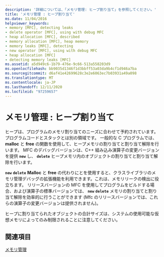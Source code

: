 ```yaml
---
description: '詳細については、「メモリ管理: ヒープ割り当て」を参照してください。'
title: 'メモリ管理 : ヒープ割り当て'
ms.date: 11/04/2016
helpviewer_keywords:
- memory [MFC], detecting leaks
- delete operator [MFC], using with debug MFC
- heap allocation [MFC], described
- memory allocation [MFC], heap memory
- memory leaks [MFC], detecting
- new operator [MFC], using with debug MFC
- heap allocation [MFC]
- detecting memory leaks [MFC]
ms.assetid: a5d949c6-1b79-476e-9c66-513a558203d9
ms.openlocfilehash: bb9035d1346f1d3bbff53a03da9b4cf1d946a7ba
ms.sourcegitcommit: d6af41e42699628c3e2e6063ec7b03931a49a098
ms.translationtype: MT
ms.contentlocale: ja-JP
ms.lasthandoff: 12/11/2020
ms.locfileid: "97259657"
---
```

# <a name="memory-management-heap-allocation"></a>メモリ管理 : ヒープ割り当て

ヒープは、プログラムのメモリ割り当てのニーズに合わせて予約されています。 プログラムコードとスタックとは別の領域です。 一般的な C プログラムでは、 **malloc** と **free** の関数を使用して、ヒープメモリの割り当てと割り当て解除を行います。 MFC のデバッグバージョンは、C++ 組み込み演算子の変更バージョンを提供 **`new`** し、 **`delete`** ヒープメモリ内のオブジェクトの割り当てと割り当て解除を行います。

**`new`** **`delete`** **Malloc** と **free** の代わりにとを使用すると、クラスライブラリのメモリ管理デバッグの拡張機能を利用できます。これは、メモリリークの検出に役立ちます。 リリースバージョンの MFC を使用してプログラムをビルドする場合、および演算子の標準バージョンでは、 **`new`** **`delete`** メモリの割り当てと割り当て解除を効率的に行うことができます (Mfc のリリースバージョンでは、これらの演算子の変更バージョンは提供されません)。

ヒープに割り当てられたオブジェクトの合計サイズは、システムの使用可能な仮想メモリによってのみ制限されることに注意してください。

## <a name="see-also"></a>関連項目

[メモリ管理](memory-management.md)
